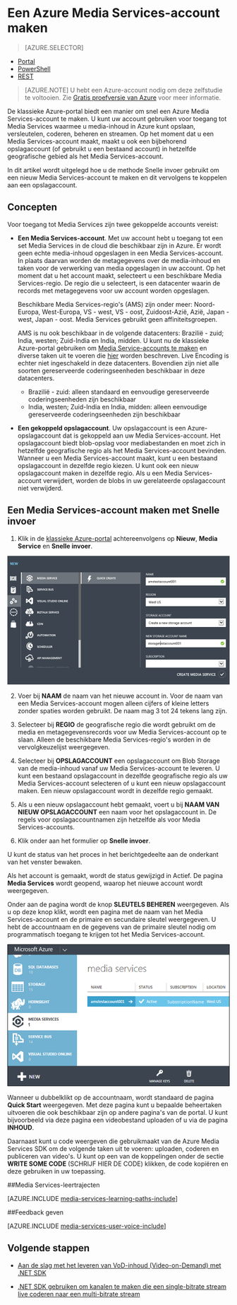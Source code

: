 <properties
    pageTitle="Een Media Services-account maken | Microsoft Azure"
    description="Hierin wordt beschreven hoe u een nieuw Azure Media Services-account in Azure maakt."
    services="media-services"
    documentationCenter=""
    authors="Juliako"
    manager="erikre"
    editor=""/>

<tags
    ms.service="media-services"
    ms.workload="media"
    ms.tgt_pltfrm="na"
    ms.devlang="na"
    ms.topic="get-started-article"
    ms.date="09/26/2016"
    ms.author="juliako"/>



# Een Azure Media Services-account maken

> [AZURE.SELECTOR]
- [Portal](media-services-create-account.md)
- [PowerShell](media-services-manage-with-powershell.md)
- [REST](http://msdn.microsoft.com/library/azure/dn194267.aspx)


> [AZURE.NOTE] U hebt een Azure-account nodig om deze zelfstudie te voltooien. Zie [Gratis proefversie van Azure](/pricing/free-trial/?WT.mc_id=A261C142F) voor meer informatie.
 
De klassieke Azure-portal biedt een manier om snel een Azure Media Services-account te maken. U kunt uw account gebruiken voor toegang tot Media Services waarmee u media-inhoud in Azure kunt opslaan, versleutelen, coderen, beheren en streamen. Op het moment dat u een Media Services-account maakt, maakt u ook een bijbehorend opslagaccount (of gebruikt u een bestaand account) in hetzelfde geografische gebied als het Media Services-account.

In dit artikel wordt uitgelegd hoe u de methode Snelle invoer gebruikt om een nieuw Media Services-account te maken en dit vervolgens te koppelen aan een opslagaccount.

<a id="concepts"></a>
## Concepten

Voor toegang tot Media Services zijn twee gekoppelde accounts vereist: 

-   **Een Media Services-account**. Met uw account hebt u toegang tot een set Media Services in de cloud die beschikbaar zijn in Azure. Er wordt geen echte media-inhoud opgeslagen in een Media Services-account. In plaats daarvan worden de metagegevens over de media-inhoud en taken voor de verwerking van media opgeslagen in uw account. Op het moment dat u het account maakt, selecteert u een beschikbare Media Services-regio. De regio die u selecteert, is een datacenter waarin de records met metagegevens voor uw account worden opgeslagen.

    Beschikbare Media Services-regio's (AMS) zijn onder meer: Noord-Europa, West-Europa, VS - west, VS - oost, Zuidoost-Azië, Azië, Japan - west, Japan - oost. Media Services gebruikt geen affiniteitsgroepen.
    
    AMS is nu ook beschikbaar in de volgende datacenters: Brazilië - zuid; India, westen; Zuid-India en India, midden. U kunt nu de klassieke Azure-portal gebruiken om [Media Service-accounts te maken](media-services-create-account.md#create-a-media-services-account-using-quick-create) en diverse taken uit te voeren die [hier](https://azure.microsoft.com/documentation/services/media-services/) worden beschreven. Live Encoding is echter niet ingeschakeld in deze datacenters. Bovendien zijn niet alle soorten gereserveerde coderingseenheden beschikbaar in deze datacenters.
    
    - Brazilië - zuid: alleen standaard en eenvoudige gereserveerde coderingseenheden zijn beschikbaar
    - India, westen; Zuid-India en India, midden: alleen eenvoudige gereserveerde coderingseenheden zijn beschikbaar


-   **Een gekoppeld opslagaccount**. Uw opslagaccount is een Azure-opslagaccount dat is gekoppeld aan uw Media Services-account. Het opslagaccount biedt blob-opslag voor mediabestanden en moet zich in hetzelfde geografische regio als het Media Services-account bevinden. Wanneer u een Media Services-account maakt, kunt u een bestaand opslagaccount in dezelfde regio kiezen. U kunt ook een nieuw opslagaccount maken in dezelfde regio. Als u een Media Services-account verwijdert, worden de blobs in uw gerelateerde opslagaccount niet verwijderd.

<a id="quick"></a>
## Een Media Services-account maken met Snelle invoer

1. Klik in de [klassieke Azure-portal][] achtereenvolgens op **Nieuw**, **Media Service** en **Snelle invoer**.

![Media Services voor snelle invoer](./media/media-services-create-account/wams-QuickCreate.png)

2. Voer bij **NAAM** de naam van het nieuwe account in. Voor de naam van een Media Services-account mogen alleen cijfers of kleine letters zonder spaties worden gebruikt. De naam mag 3 tot 24 tekens lang zijn.

3. Selecteer bij **REGIO** de geografische regio die wordt gebruikt om de media en metagegevensrecords voor uw Media Services-account op te slaan. Alleen de beschikbare Media Services-regio's worden in de vervolgkeuzelijst weergegeven.

4. Selecteer bij **OPSLAGACCOUNT** een opslagaccount om Blob Storage van de media-inhoud vanaf uw Media Services-account te leveren. U kunt een bestaand opslagaccount in dezelfde geografische regio als uw Media Services-account selecteren of u kunt een nieuw opslagaccount maken. Een nieuw opslagaccount wordt in dezelfde regio gemaakt.

5. Als u een nieuw opslagaccount hebt gemaakt, voert u bij **NAAM VAN NIEUW OPSLAGACCOUNT** een naam voor het opslagaccount in. De regels voor opslagaccountnamen zijn hetzelfde als voor Media Services-accounts.

6. Klik onder aan het formulier op **Snelle invoer**.

U kunt de status van het proces in het berichtgedeelte aan de onderkant van het venster bewaken.

Als het account is gemaakt, wordt de status gewijzigd in Actief. De pagina **Media Services** wordt geopend, waarop het nieuwe account wordt weergegeven.

Onder aan de pagina wordt de knop **SLEUTELS BEHEREN** weergegeven. Als u op deze knop klikt, wordt een pagina met de naam van het Media Services-account en de primaire en secundaire sleutel weergegeven. U hebt de accountnaam en de gegevens van de primaire sleutel nodig om programmatisch toegang te krijgen tot het Media Services-account.

![Media Services-pagina](./media/media-services-create-account/wams-mediaservices-page.png)

Wanneer u dubbelklikt op de accountnaam, wordt standaard de pagina **Quick Start** weergegeven. Met deze pagina kunt u bepaalde beheertaken uitvoeren die ook beschikbaar zijn op andere pagina's van de portal. U kunt bijvoorbeeld via deze pagina een videobestand uploaden of u via de pagina **INHOUD**.

Daarnaast kunt u code weergeven die gebruikmaakt van de Azure Media Services SDK om de volgende taken uit te voeren: uploaden, coderen en publiceren van video's. U kunt op een van de koppelingen onder de sectie **WRITE SOME CODE** (SCHRIJF HIER DE CODE) klikken, de code kopiëren en deze gebruiken in uw toepassing.



##Media Services-leertrajecten

[AZURE.INCLUDE [media-services-learning-paths-include](../../includes/media-services-learning-paths-include.md)]

##Feedback geven

[AZURE.INCLUDE [media-services-user-voice-include](../../includes/media-services-user-voice-include.md)]


## Volgende stappen

- [Aan de slag met het leveren van VoD-inhoud (Video-on-Demand) met .NET SDK](media-services-dotnet-get-started.md)

- [.NET SDK gebruiken om kanalen te maken die een single-bitrate stream live coderen naar een multi-bitrate stream](media-services-dotnet-creating-live-encoder-enabled-channel.md)

<!-- Reusable paths. -->

<!-- Anchors. -->
  [Concepten]: #concepts
  [Voordat u begint]: #begin
  [Procedure: een Media Services-account maken met Snelle invoer]: #quick

<!-- URLs. -->
  [Webplatforminstallatieprogramma]: http://go.microsoft.com/fwlink/?linkid=255386

  [klassieke Azure-portal]: http://manage.windowsazure.com/



<!--HONumber=Sep16_HO4-->


